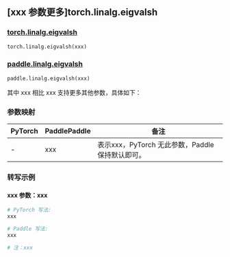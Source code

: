 ## [xxx 参数更多]torch.linalg.eigvalsh

### [torch.linalg.eigvalsh](https://pytorch.org/docs/1.13/generated/torch.linalg.eigvalsh.html#torch.linalg.eigvalsh)

```python
torch.linalg.eigvalsh(xxx)
```

### [paddle.linalg.eigvalsh](https://www.paddlepaddle.org.cn/documentation/docs/zh/api/paddle/linalg/eigvalsh_cn.html)

```python
paddle.linalg.eigvalsh(xxx)
```

其中 xxx 相比 xxx 支持更多其他参数，具体如下：

### 参数映射

| PyTorch | PaddlePaddle | 备注 |
| ------- | ------------ | ---- |
|    -    |    xxx    | 表示xxx，PyTorch 无此参数，Paddle 保持默认即可。 |

### 转写示例

#### xxx 参数：xxx
``` python
# PyTorch 写法:
xxx

# Paddle 写法:
xxx

# 注：xxx
```
